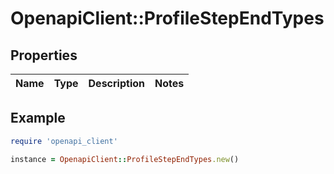 # OpenapiClient::ProfileStepEndTypes

## Properties

| Name | Type | Description | Notes |
| ---- | ---- | ----------- | ----- |

## Example

```ruby
require 'openapi_client'

instance = OpenapiClient::ProfileStepEndTypes.new()
```

